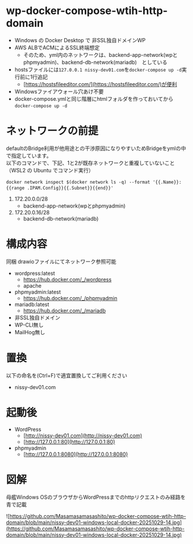 # wp-docker-compose-wtih-http-domain

* Windows の Docker Desktop で 非SSL独自ドメインWP  
* AWS ALBでACMによるSSL終端想定
  * そのため、yml内のネットワークは、backend-app-network(wpとphpmyadmin)、backend-db-network(mariadb)　としている
* hostsファイルには`127.0.0.1 nissy-dev01.com`を`docker-compose up -d`実行前に1行追記
  * [https://hostsfileeditor.com/](https://hostsfileeditor.com/)が便利
* Windowsファイアウォール穴あけ不要
* docker-compose.ymlと同じ階層にhtmlフォルダを作っておいてから`docker-compose up -d`

# ネットワークの前提

defaultのBridge利用が他用途との干渉原因になりやすいためBridgeをymlの中で指定しています。  
以下のコマンドで、下記、1と2が既存ネットワークと重複していないこと（WSL2 の Ubuntu でコマンド実行）  

```
docker network inspect $(docker network ls -q) --format '{{.Name}}: {{range .IPAM.Config}}{{.Subnet}}{{end}}'
```

1. 172.20.0.0/28
    - backend-app-network(wpとphpmyadmin)
2. 172.20.0.16/28
    - backend-db-network(mariadb)

# 構成内容
同梱 drawioファイルにてネットワーク参照可能  

* wordpress:latest
    - https://hub.docker.com/_/wordpress
    - apache
* phpmyadmin:latest
    - https://hub.docker.com/_/phpmyadmin
* mariadb:latest
    - https://hub.docker.com/_/mariadb
* 非SSL独自ドメイン
* WP-CLI無し
* MailHog無し

# 置換

以下の命名を(Ctrl+F)で適宜置換してご利用ください
* nissy-dev01.com

# 起動後

* WordPress
  * [http://nissy-dev01.com](http://nissy-dev01.com)
  * [http://127.0.0.1:80](http://127.0.0.1:80)
* phpmyadmin
  * [http://127.0.0.1:8080](http://127.0.0.1:8080)

# 図解

母艦Windows OSのブラウザからWordPressまでのhttpリクエストのみ経路を青で記載

![https://github.com/Masamasamasashito/wp-docker-compose-wtih-http-domain/blob/main/nissy-dev01-windows-local-docker-20251029-14.jpg](https://github.com/Masamasamasashito/wp-docker-compose-wtih-http-domain/blob/main/nissy-dev01-windows-local-docker-20251029-14.jpg)
